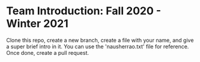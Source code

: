 # Team Introduction: Fall 2020 - Winter 2021
Clone this repo, create a new branch, create a file with your name, and give a super brief intro in it. You can use the 'nausherrao.txt' file for reference. Once done, create a pull request.
